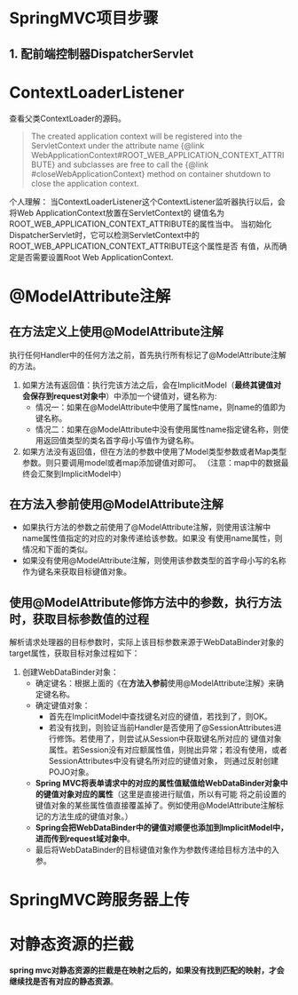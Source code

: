 # SpringMVC项目步骤
## 1. 配前端控制器DispatcherServlet


# ContextLoaderListener
查看父类ContextLoader的源码。
> The created application context will be registered into the ServletContext under
  the attribute name {@link WebApplicationContext#ROOT_WEB_APPLICATION_CONTEXT_ATTRIBUTE}
  and subclasses are free to call the {@link #closeWebApplicationContext} method on
  container shutdown to close the application context.
  
个人理解：
    当ContextLoaderListener这个ContextListener监听器执行以后，会将Web ApplicationContext放置在ServletContext的
键值名为ROOT_WEB_APPLICATION_CONTEXT_ATTRIBUTE的属性当中。
    当初始化DispatcherServlet时，它可以检测ServletContext中的ROOT_WEB_APPLICATION_CONTEXT_ATTRIBUTE这个属性是否
有值，从而确定是否需要设置Root Web ApplicationContext.

# @ModelAttribute注解
## 在**方法定义上**使用@ModelAttribute注解
执行任何Handler中的任何方法之前，首先执行所有标记了@ModelAttribute注解的方法。
1. 如果方法有返回值：执行完该方法之后，会在ImplicitModel（**最终其键值对会保存到request对象中**）中添加一个键值对，键名称为:
    * 情况一：如果在@ModelAttribute中使用了属性name，则name的值即为键名称。
    * 情况二：如果在@ModelAttribute中没有使用属性name指定键名称，则使用返回值类型的类名首字母小写值作为键名称。
2. 如果方法没有返回值，但在方法的参数中使用了Model类型参数或者Map类型参数。则只要调用model或者map添加键值对即可。
（注意：map中的数据最终会汇聚到ImplicitModel中）

## 在**方法入参前**使用@ModelAttribute注解
* 如果执行方法的参数之前使用了@ModelAttribute注解，则使用该注解中name属性值指定的对应的对象传递给该参数。如果没
有使用name属性，则情况和下面的类似。
* 如果没有使用@ModelAttribute注解，则使用该参数类型的首字母小写的名称作为键名来获取目标键值对象。

## 使用@ModelAttribute修饰方法中的参数，执行方法时，获取目标参数值的过程
解析请求处理器的目标参数时，实际上该目标参数来源于WebDataBinder对象的target属性，获取目标对象过程如下：
  1. 创建WebDataBinder对象：
     * 确定键名：根据上面的《在**方法入参前**使用@ModelAttribute注解》来确定键名称。
     * 确定键值对象：
         * 首先在ImplicitModel中查找键名对应的键值，若找到了，则OK。
         * 若没有找到，则验证当前Handler是否使用了@SessionAttributes进行修饰。若使用了，则尝试从Session中获取键名所对应的
         键值对象属性。若Session没有对应额属性值，则抛出异常；若没有使用，或者SessionAttributes中没有键名所对应的键值对象，
         则通过反射创建POJO对象。
     * **Spring MVC将表单请求中的对应的属性值赋值给WebDataBinder对象中的键值对象对应的属性**（这里是直接进行赋值，所以有可能
     将之前设置的键值对象的某些属性值直接覆盖掉了。例如使用@ModelAttribute注解标记的方法生成的键值对象。）
     * **Spring会把WebDataBinder中的键值对顺便也添加到ImplicitModel中，进而传到request域对象中**。
     * 最后将WebDataBinder的目标键值对象作为参数传递给目标方法中的入参。

# SpringMVC跨服务器上传

# 对静态资源的拦截
**spring mvc对静态资源的拦截是在映射之后的，如果没有找到匹配的映射，才会继续找是否有对应的静态资源**。